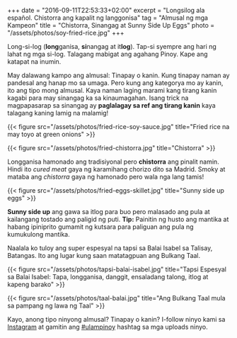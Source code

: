 +++
date = "2016-09-11T22:53:33+02:00"
excerpt = "Longsilog ala español. Chistorra ang kapalit ng langgonisa"
tag = "Almusal ng mga Kampeon"
title = "Chistorra, Sinangag at Sunny Side Up Eggs"
photo = "/assets/photos/soy-fried-rice.jpg"
+++

Long-si-log (**long**ganisa, **si**nangag at it**log**). Tap-si syempre ang hari ng lahat ng mga si-log. Talagang mabigat ang agahang Pinoy. Kape ang katapat na inumin.

May dalawang kampo ang almusal: Tinapay o kanin. Kung tinapay naman ay pandesal ang hanap mo sa umaga. Pero kung ang kategorya mo ay kanin, ito ang tipo mong almusal. Kaya naman laging marami kang tirang kanin kagabi para may sinangag ka sa kinaumagahan. Isang trick na magpapasarap sa sinangag ay **paglalagay sa ref ang tirang kanin** kaya talagang kaning lamig na malamig!

{{< figure src="/assets/photos/fried-rice-soy-sauce.jpg" title="Fried rice na may toyo at green onions" >}}

{{< figure src="/assets/photos/fried-chistorra.jpg" title="Chistorra" >}}

Longganisa hamonado ang tradisiyonal pero **chistorra** ang pinalit namin. Hindi ito *cured meat* gaya ng karamihang chorizo dito sa Madrid. Smoky at mataba ang *chistorra* gaya ng hamonado pero wala nga lang tamis! 

{{< figure src="/assets/photos/fried-eggs-skillet.jpg" title="Sunny side up eggs" >}}

**Sunny side up** ang gawa sa itlog para buo pero malasado ang pula at kailangang tostado ang paligid ng puti. **Tip:** Painitin ng husto ang mantika at habang ipiniprito gumamit ng kutsara para paliguan ang pula ng kumukulong mantika.

Naalala ko tuloy ang super espesyal na tapsi sa Balai Isabel sa Talisay, Batangas. Ito ang lugar kung saan matatagpuan ang Bulkang Taal.

{{< figure src="/assets/photos/tapsi-balai-isabel.jpg" title="Tapsi Espesyal sa Balai Isabel: Tapa, longganisa, danggit, ensaladang talong, itlog at kapeng barako" >}}

{{< figure src="/assets/photos/taal-balai.jpg" title="Ang Bulkang Taal mula sa pampang ng lawa ng Taal" >}}

Kayo, anong tipo ninyong almusal? Tinapay o kanin? I-follow ninyo kami sa [Instagram](https://www.instagram.com/ulampinoy/) at gamitin ang [#ulampinoy](https://www.instagram.com/explore/tags/ulampinoy/) hashtag sa mga uploads ninyo.